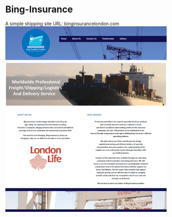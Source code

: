 # Bing-Insurance

A simple shipping site
URL: binginsurancelondon.com
![Bing insurance](https://github.com/Vheekey/Bing-Insurance/blob/master/images/Screenshot_2020-02-26%20Binginsurancelondon.png)

